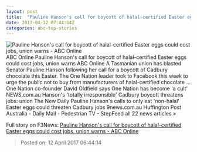 ```yaml
---
layout: post
title:  "Pauline Hanson's call for boycott of halal-certified Easter eggs could cost jobs, union warns - ABC Online"
date: 2017-04-12 07:44:14Z
categories: abc-top-stories
---
```


![Pauline Hanson's call for boycott of halal-certified Easter eggs could cost jobs, union warns - ABC Online](http://www.abc.net.au/news/image/8439718-1x1-700x700.jpg)
ABC Online Pauline Hanson's call for boycott of halal-certified Easter eggs could cost jobs, union warns ABC Online A Tasmanian union has blasted Senator Pauline Hanson following her call for a boycott of Cadbury chocolate this Easter. The One Nation leader took to Facebook this week to urge the public not to buy from manufacturers of halal-certified chocolate ... One Nation co-founder David Oldfield says One Nation has become 'a cult' NEWS.com.au Hanson's 'totally irresponsible' Cadbury boycott threatens jobs: union The New Daily Pauline Hanson's calls to only eat 'non-halal' Easter eggs could threaten Cadbury jobs 9news.com.au Huffington Post Australia - Daily Mail - Pedestrian TV - StepFeed all 22 news articles »


Full story on F3News: [Pauline Hanson's call for boycott of halal-certified Easter eggs could cost jobs, union warns - ABC Online](http://www.f3nws.com/n/DZSkzC)

> Posted on: 12 April 2017 06:44:14
